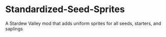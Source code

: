 # Standardized-Seed-Sprites
A Stardew Valley mod that adds uniform sprites for all seeds, starters, and saplings
